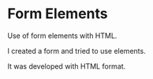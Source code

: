# Form Elements

Use of form elements with HTML. 

I created a form and tried to use elements.

It was developed with HTML format.